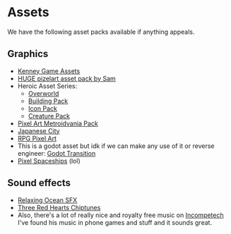 # Assets

We have the following asset packs available if anything appeals.

## Graphics
- [Kenney Game Assets](https://kenney.itch.io/kenney-game-assets-1)
- [HUGE pizelart asset pack by Sam](https://s4m-ur4i.itch.io/huge-pixelart-asset-pack)
- Heroic Asset Series: 
  - [Overworld](https://iknowkingrabbit.itch.io/heroic-overworld)
  - [Building Pack](https://iknowkingrabbit.itch.io/heroic-building-pack)
  - [Icon Pack](https://iknowkingrabbit.itch.io/heroic-icon-pack)
  - [Creature Pack](https://iknowkingrabbit.itch.io/heroic-creature-pack)
- [Pixel Art Metroidvania Pack](https://o-lobster.itch.io/platformmetroidvania-pixel-art-asset-pack)
- [Japanese City](https://guttykreum.itch.io/japanese-town)
- [RPG Pixel Art](https://edslashem.itch.io/rpg-asset-pack-2)
- This is a godot asset but idk if we can make any use of it or reverse engineer: [Godot Transition](https://in3mo.itch.io/transitions-godot)
- [Pixel Spaceships](https://medimongames.itch.io/pixel-spaceships-hd) (lol)


## Sound effects
- [Relaxing Ocean SFX](https://squishisprite.itch.io/ocean-sfx)
- [Three Red Hearts Chiptunes](https://tallbeard.itch.io/three-red-hearts-prepare-to-dev)
- Also, there's a lot of really nice and royalty free music on [Incompetech](https://incompetech.com/)  I've found his music in phone games and stuff and it sounds great.

